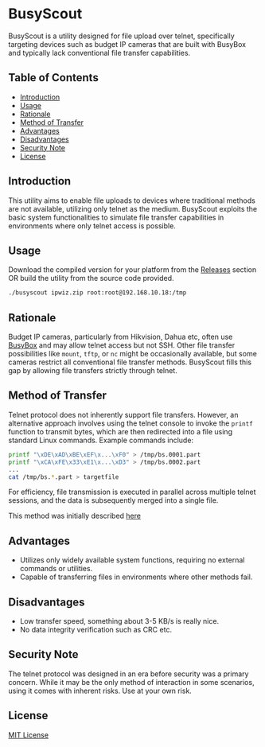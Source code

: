 # BusyScout

BusyScout is a utility designed for file upload over telnet, specifically targeting devices such as budget IP cameras that are built with BusyBox and typically lack conventional file transfer capabilities.

## Table of Contents

- [Introduction](#introduction)
- [Usage](#usage)
- [Rationale](#rationale)
- [Method of Transfer](#method-of-transfer)
- [Advantages](#advantages)
- [Disadvantages](#disadvantages)
- [Security Note](#security-note)
- [License](#license)

## Introduction

This utility aims to enable file uploads to devices where traditional methods are not available, utilizing only telnet as the medium. BusyScout exploits the basic system functionalities to simulate file transfer capabilities in environments where only telnet access is possible.

## Usage

Download the compiled version for your platform from the [Releases](https://github.com/<your-username>/busyscout/releases) section OR build the utility from the source code provided.

```bash
./busyscout ipwiz.zip root:root@192.168.10.18:/tmp
```

## Rationale
Budget IP cameras, particularly from Hikvision, Dahua etc, often use [BusyBox](https://busybox.net/) and may allow telnet access but not SSH. Other file transfer possibilities like `mount`, `tftp`, or `nc` might be occasionally available, but some cameras restrict all conventional file transfer methods. BusyScout fills this gap by allowing file transfers strictly through telnet.

## Method of Transfer
Telnet protocol does not inherently support file transfers. However, an alternative approach involves using the telnet console to invoke the `printf` function to transmit bytes, which are then redirected into a file using standard Linux commands. Example commands include:

```bash
printf "\xDE\xAD\xBE\xEF\x...\xF0" > /tmp/bs.0001.part
printf "\xCA\xFE\x33\xE1\x...\xD3" > /tmp/bs.0002.part
...
cat /tmp/bs.*.part > targetfile 
```

For efficiency, file transmission is executed in parallel across multiple telnet sessions, and the data is subsequently merged into a single file.

This method was initially described [here](https://unix.stackexchange.com/a/417895)

## Advantages
- Utilizes only widely available system functions, requiring no external commands or utilities.
- Capable of transferring files in environments where other methods fail.

## Disadvantages
- Low transfer speed, something about 3-5 KB/s is really nice.
- No data integrity verification such as CRC etc.

## Security Note
The telnet protocol was designed in an era before security was a primary concern. While it may be the only method of interaction in some scenarios, using it comes with inherent risks. Use at your own risk.

## License
[MIT License](LICENSE)
